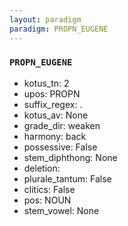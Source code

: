 ```yaml
---
layout: paradigm
paradigm: PROPN_EUGENE
---
```

### ` PROPN_EUGENE `


* kotus_tn: 2
* upos: PROPN
* suffix_regex: .
* kotus_av: None
* grade_dir: weaken
* harmony: back
* possessive: False
* stem_diphthong: None
* deletion: 
* plurale_tantum: False
* clitics: False
* pos: NOUN
* stem_vowel: None
